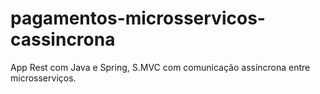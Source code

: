# pagamentos-microsservicos-cassincrona
App Rest com Java e Spring, S.MVC com comunicação assíncrona entre microsserviços.
